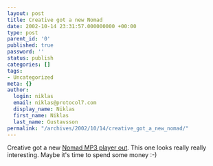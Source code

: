 ```yaml
---
layout: post
title: Creative got a new Nomad
date: 2002-10-14 23:31:57.000000000 +00:00
type: post
parent_id: '0'
published: true
password: ''
status: publish
categories: []
tags:
- Uncategorized
meta: {}
author:
  login: niklas
  email: niklas@protocol7.com
  display_name: Niklas
  first_name: Niklas
  last_name: Gustavsson
permalink: "/archives/2002/10/14/creative_got_a_new_nomad/"
---
```

Creative got a new [Nomad MP3 player out](http://www.nomadworld.com/products/Jukebox_Zen/). This one looks really really interesting. Maybe it's time to spend some money :-)

